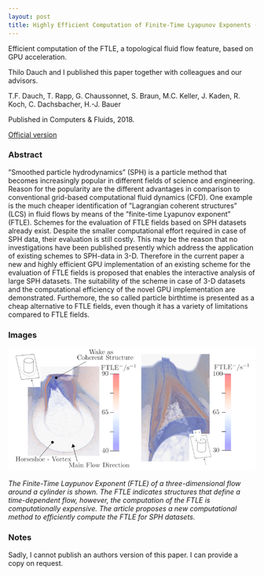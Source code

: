 ```yaml
---
layout: post
title: Highly Efficient Computation of Finite-Time Lyapunov Exponents (FTLE) on GPUs Based on Three-Dimensional SPH Datasets
---
```


Efficient computation of the FTLE, a topological fluid flow feature, based on GPU acceleration.

Thilo Dauch and I published this paper together with colleagues and our advisors.

T.F. Dauch, T. Rapp, G. Chaussonnet, S. Braun, M.C. Keller, J. Kaden, R. Koch, C. Dachsbacher, H.-J. Bauer

Published in Computers & Fluids, 2018.

[Official version](https://www.sciencedirect.com/science/article/pii/S0045793018304183)

### Abstract

”Smoothed particle hydrodynamics” (SPH) is a particle method that becomes increasingly popular in different fields of science and engineering. Reason for the popularity are the different advantages in comparison to conventional grid-based computational fluid dynamics (CFD). One example is the much cheaper identification of ”Lagrangian coherent structures” (LCS) in fluid flows by means of the ”finite-time Lyapunov exponent” (FTLE). Schemes for the evaluation of FTLE fields based on SPH datasets already exist. Despite the smaller computational effort required in case of SPH data, their evaluation is still costly. This may be the reason that no investigations have been published presently which address the application of existing schemes to SPH-data in 3-D. Therefore in the current paper a new and highly efficient GPU implementation of an existing scheme for the evaluation of FTLE fields is proposed that enables the interactive analysis of large SPH datasets. The suitability of the scheme in case of 3-D datasets and the computational efficiency of the novel GPU implementation are demonstrated. Furthemore, the so called particle birthtime is presented as a cheap alternative to FTLE fields, even though it has a variety of limitations compared to FTLE fields.

### Images

![SPH FTLE](/images/ftle.png)

_The Finite-Time Laypunov Exponent (FTLE) of a three-dimensional flow around a cylinder is shown. The FTLE indicates structures that define a time-dependent flow, however, the computation of the FTLE is computationally expensive. The article proposes a new computational method to efficiently compute the FTLE for SPH datasets._

### Notes

Sadly, I cannot publish an authors version of this paper. I can provide a copy on request.

